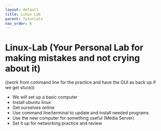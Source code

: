 ```yaml
---
layout: default
title: Linux Lab
parent: Tutorials
nav_order: 6
---
```

# Linux-Lab (Your Personal Lab for making mistakes and not crying about it)
((work from command line for the practice and have the GUI as back up if we get stuck))

- We will set up a basic computer
- Install ubuntu linux
- Get ourselves online
- Use command line/terminal to update and install needed programs
- Use the new computer for something useful (Media Server)
- Set it up for networking practice and review
